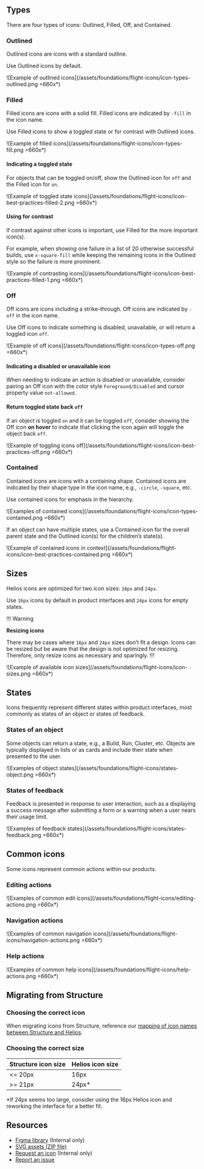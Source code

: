 ## Types

There are four types of icons: Outlined, Filled, Off, and Contained.

### Outlined

Outlined icons are icons with a standard outline. 

Use Outlined icons by default.

![Example of outlined icons](/assets/foundations/flight-icons/icon-types-outlined.png =660x*)

### Filled

Filled icons are icons with a solid fill. Filled icons are indicated by `-fill` in the icon name.

Use Filled icons to show a toggled state or for contrast with Outlined icons. 

![Example of filled icons](/assets/foundations/flight-icons/icon-types-fill.png =660x*)

#### Indicating a toggled state

For objects that can be toggled on/off, show the Outlined icon for `off` and the Filled icon for `on`.

![Example of toggled state icons](/assets/foundations/flight-icons/icon-best-practices-filled-2.png =660x*)

#### Using for contrast

If contrast against other icons is important, use Filled for the more important icon(s). 

For example, when showing one failure in a list of 20 otherwise successful builds, use `x-square-fill` while keeping the remaining icons in the Outlined style so the failure is more prominent.

![Example of contrasting icons](/assets/foundations/flight-icons/icon-best-practices-filled-1.png =660x*)

### Off

Off icons are icons including a strike-through. Off icons are indicated by `-off` in the icon name.

Use Off icons to indicate something is disabled, unavailable, or will return a toggled icon `off`.

![Example of off icons](/assets/foundations/flight-icons/icon-types-off.png =660x*)

#### Indicating a disabled or unavailable icon

When needing to indicate an action is disabled or unavailable, consider pairing an Off icon with the color style `Foreground/Disabled` and cursor property value `not-allowed`.

#### Return toggled state back `off`

If an object is toggled `on` and it can be toggled `off`, consider showing the Off icon **on hover** to indicate that clicking the icon again will toggle the object back `off`.

![Example of toggling icons off](/assets/foundations/flight-icons/icon-best-practices-off.png =660x*)

### Contained

Contained icons are icons with a containing shape. Contained icons are indicated by their shape type in the icon name, e.g., `-circle`, `-square`, etc.

Use contained icons for emphasis in the hierarchy.

![Examples of contained icons](/assets/foundations/flight-icons/icon-types-contained.png =660x*)

If an object can have multiple states, use a Contained icon for the overall parent state and the Outlined icon(s) for the children’s state(s).

![Example of contained icons in context](/assets/foundations/flight-icons/icon-best-practices-contained.png =660x*)

## Sizes

Helios icons are optimized for two icon sizes: `16px` and `24px`. 

Use `16px` icons by default in product interfaces and `24px` icons for empty states.

!!! Warning

**Resizing icons**

There may be cases where `16px` and `24px` sizes don’t fit a design. Icons can be resized but be aware that the design is not optimized for resizing. Therefore, only resize icons as necessary and sparingly.
!!!

![Example of available icon sizes](/assets/foundations/flight-icons/icon-sizes.png =660x*)

## States

Icons frequently represent different states within product interfaces, most commonly as states of an object or states of feedback.

### States of an object

Some objects can return a state, e.g., a Build, Run, Cluster, etc. Objects are typically displayed in lists or as cards and include their state when presented to the user.

![Examples of object states](/assets/foundations/flight-icons/states-object.png =660x*)

### States of feedback

Feedback is presented in response to user interaction, such as a displaying a success message after submitting a form or a warning when a user nears their usage limit.

![Examples of feedback states](/assets/foundations/flight-icons/states-feedback.png =660x*)

## Common icons

Some icons represent common actions within our products.

### Editing actions

![Examples of common edit icons](/assets/foundations/flight-icons/editing-actions.png =660x*)


### Navigation actions

![Examples of common navigation icons](/assets/foundations/flight-icons/navigation-actions.png =660x*)


### Help actions

![Examples of common help icons](/assets/foundations/flight-icons/help-actions.png =660x*)


## Migrating from Structure

### Choosing the correct icon

When migrating icons from Structure, reference our [mapping of icon names between Structure and Helios](https://github.com/hashicorp/design-system/blob/main/packages/flight-icons/structure-mappings.json).

### Choosing the correct size

| Structure icon size   | Helios icon size         |
|-----------------------|--------------------------|
| <= 20px               | 16px                     |
| >= 21px               | 24px*                    |

*If 24px seems too large, consider using the 16px Helios icon and reworking the interface for a better fit.

## Resources

- [Figma library](https://www.figma.com/file/TLnoT5AYQfy3tZ0H68BgOr/Flight-Icons?node-id=164%3A0&t=bWFdjHgfV6aLQjep-1) (Internal only)
- [SVG assets (ZIP file)](/assets/zip/flight-icons-svg.zip)
- [Request an icon](https://docs.google.com/forms/d/e/1FAIpQLSc2wsaOaKHiVKPzk-FWlqwVdOjSmSuOU03XC5ZdJkHOcLDOEA/viewform?) (Internal only)
- [Report an issue](https://github.com/hashicorp/design-system/issues/new/choose)
